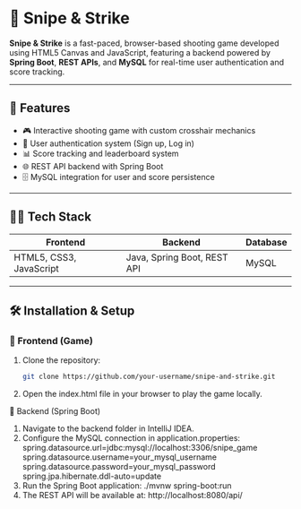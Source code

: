 # 🎯 Snipe & Strike

**Snipe & Strike** is a fast-paced, browser-based shooting game developed using HTML5 Canvas and JavaScript, featuring a backend powered by **Spring Boot**, **REST APIs**, and **MySQL** for real-time user authentication and score tracking.

---

## 🚀 Features

- 🎮 Interactive shooting game with custom crosshair mechanics
- 🔐 User authentication system (Sign up, Log in)
- 📊 Score tracking and leaderboard system
- 🌐 REST API backend with Spring Boot
- 🗄️ MySQL integration for user and score persistence

---

## 🧑‍💻 Tech Stack

| Frontend                 | Backend                      | Database |
|--------------------------|------------------------------|----------|
| HTML5, CSS3, JavaScript  | Java, Spring Boot, REST API  | MySQL    |

---

## 🛠️ Installation & Setup

### 🔹 Frontend (Game)
1. Clone the repository:
   ```bash
   git clone https://github.com/your-username/snipe-and-strike.git
2. Open the index.html file in your browser to play the game locally.

🔹 Backend (Spring Boot)
1. Navigate to the backend folder in IntelliJ IDEA.
2. Configure the MySQL connection in application.properties:
   spring.datasource.url=jdbc:mysql://localhost:3306/snipe_game
   spring.datasource.username=your_mysql_username
   spring.datasource.password=your_mysql_password
   spring.jpa.hibernate.ddl-auto=update
3. Run the Spring Boot application:
   ./mvnw spring-boot:run
4. The REST API will be available at:
   http://localhost:8080/api/

